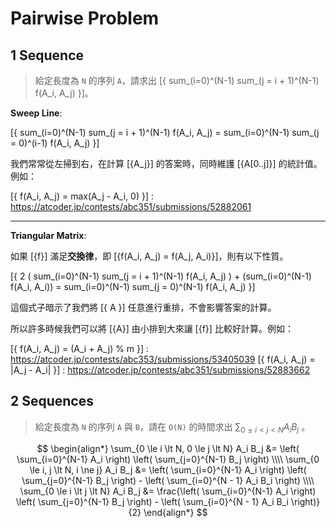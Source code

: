 # Pairwise Problem

## 1 Sequence

> 給定長度為 `N` 的序列 `A`，請求出 [{ sum_(i=0)^(N-1) sum_(j = i + 1)^(N-1) f(A_i, A_j) }]。

**Sweep Line**:

[{ sum_(i=0)^(N-1) sum_(j = i + 1)^(N-1) f(A_i, A_j) = sum_(i=0)^(N-1) sum_(j = 0)^(i-1) f(A_i, A_j) }]

我們常常從左掃到右，在計算 [{A_j}] 的答案時，同時維護 [{A[0..j]}] 的統計值。例如：

[{ f(A_i, A_j) = max(A_j - A_i, 0) }] : <https://atcoder.jp/contests/abc351/submissions/52882061>

---

**Triangular Matrix**:

如果 [{f}] 滿足**交換律**，即 [{f(A_i, A_j) = f(A_j, A_i)}]，則有以下性質。

[{ 2 ( sum_(i=0)^(N-1) sum_(j = i + 1)^(N-1) f(A_i, A_j) ) + (sum_(i=0)^(N-1) f(A_i, A_i)) = sum_(i=0)^(N-1) sum_(j = 0)^(N-1) f(A_i, A_j) }]

這個式子暗示了我們將 [{ A }] 任意進行重排，不會影響答案的計算。

所以許多時候我們可以將 [{A}] 由小排到大來讓 [{f}] 比較好計算。例如：

[{ f(A_i, A_j) = (A_i + A_j) % m }] : <https://atcoder.jp/contests/abc353/submissions/53405039>
[{ f(A_i, A_j) = |A_j - A_i| }] : <https://atcoder.jp/contests/abc351/submissions/52883662>


## 2 Sequences

> 給定長度為 `N` 的序列 `A` 與 `B`，請在 `O(N)` 的時間求出 $\sum_{0 \le i < j < N} A_i B_j$ 。

$$
\begin{align*}
\sum_{0 \le i \lt N, 0 \le j \lt N} A_i B_j &= \left( \sum_{i=0}^{N-1} A_i \right) \left( \sum_{j=0}^{N-1} B_j \right)
\\\\
\sum_{0 \le i, j \lt N, i \ne j} A_i B_j &= \left( \sum_{i=0}^{N-1} A_i \right) \left( \sum_{j=0}^{N-1} B_j \right) - \left( \sum_{i=0}^{N - 1} A_i B_i \right)
\\\\
\sum_{0 \le i \lt j \lt N} A_i B_j &= \frac{\left( \sum_{i=0}^{N-1} A_i \right) \left( \sum_{j=0}^{N-1} B_j \right) - \left( \sum_{i=0}^{N - 1} A_i B_i \right)}{2}
\end{align*}
$$